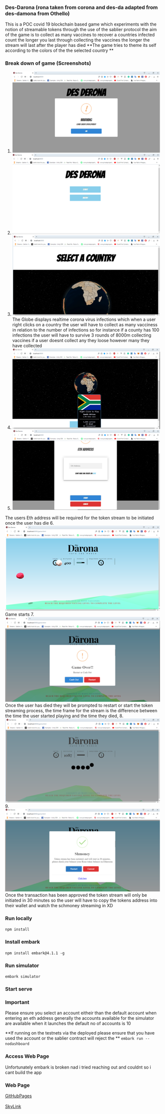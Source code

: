 ### Des-Darona (rona taken from corona and des-da adapted from des-damona from Othello) 

This is a POC covid 19 blockchain based game which experiments with the notion of streamable tokens through the use of the sablier protocol the aim of the game is to collect as many vaccines to recover a countries infected count the longer you last through collecting the vaccines the longer the stream will last after the player has died **The game tries to theme its self according to the colors of the the selected country **

### Break down of game (Screenshots)
1. ![Usage](/screenshots/1.png)
2. ![Usage](/screenshots/2.png)
3. ![Usage](/screenshots/3.png)
The Globe displays realtime corona virus infections which when a user right clicks on a country the user will have to collect as many vacciness in relation to the number of infections so for instance if a county has 100 infections the user will have to survive 3 rounds of 8000m collecting vaccines if a user doesnt collect any they loose however many they have collected
4. ![Usage](/screenshots/4.png)
5. ![Usage](/screenshots/5.png)

The users Eth address will be required for the token stream to be initiated once the user has die
6. ![Usage](/screenshots/6.png)
Game starts 
7. ![Usage](/screenshots/7.png)
Once the user has died they will be prompted to restart or start the token streaming process, the time frame for the stream is the difference between the time the user started playing and the time they died,
8. ![Usage](/screenshots/8.png)
9. ![Usage](/screenshots/9.png)
Once the transaction has been approved the token stream will only be initiated in 30 minutes so the user will have to copy the tokens address into their wallet and watch the schmoney streaming in XD

### Run locally

``npm install``

### Install embark
``npm install embark@4.1.1 -g``

### Run simulator

``embark simulator``

### Start serve
### Important

Please ensure you select an account eitheir than the default account when entering an eth address generally the accounts available for the simulator are available when it launches the default no of accounts is 10

**If running on the testnets via the deployed please ensure that you have used the account or the sablier contract will reject the **
``embark run --nodashboard``
### Access Web Page
Unfortunately embark is broken nad i tried reaching out and couldnt so i cant build the app
### Web Page

[GitHubPages]( https://brianspha.github.io/Des-Derona/) <br /><br />
[SkyLink]( https://brianspha.github.io/Des-Derona/)

